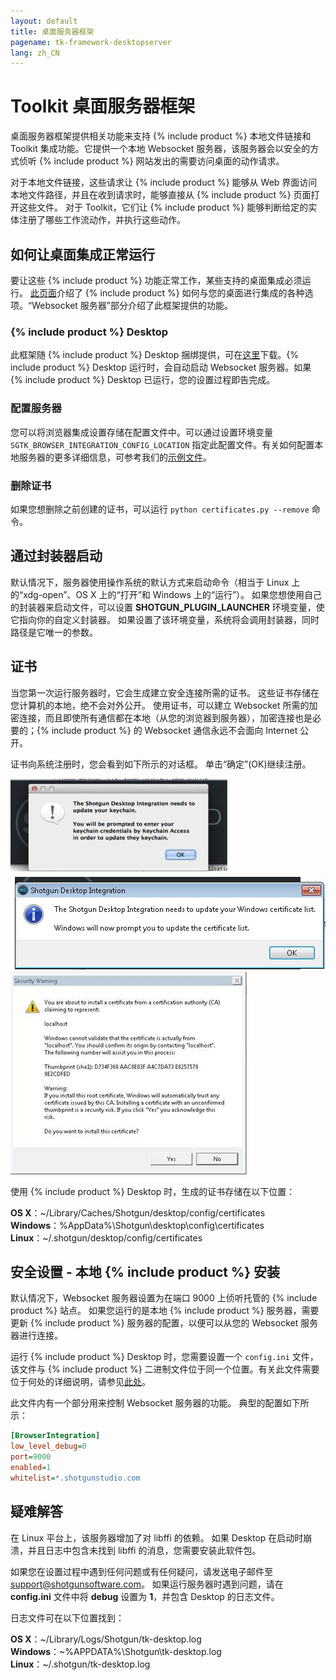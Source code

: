 ```yaml
---
layout: default
title: 桌面服务器框架
pagename: tk-framework-desktopserver
lang: zh_CN
---
```


# Toolkit 桌面服务器框架

桌面服务器框架提供相关功能来支持 {% include product %} 本地文件链接和 Toolkit 集成功能。它提供一个本地 Websocket 服务器，该服务器会以安全的方式侦听 {% include product %} 网站发出的需要访问桌面的动作请求。

对于本地文件链接，这些请求让 {% include product %} 能够从 Web 界面访问本地文件路径，并且在收到请求时，能够直接从 {% include product %} 页面打开这些文件。
对于 Toolkit，它们让 {% include product %} 能够判断给定的实体注册了哪些工作流动作，并执行这些动作。

## 如何让桌面集成正常运行

要让这些 {% include product %} 功能正常工作，某些支持的桌面集成必须运行。
[此页面](https://support.shotgunsoftware.com/hc/zh-cn/articles/219030858)介绍了 {% include product %} 如何与您的桌面进行集成的各种选项。“Websocket 服务器”部分介绍了此框架提供的功能。

### {% include product %} Desktop

此框架随 {% include product %} Desktop 捆绑提供，可在[这里](https://support.shotgunsoftware.com/hc/zh-cn/articles/219040668#Downloading%20Shotgun%20Desktop)下载。{% include product %} Desktop 运行时，会自动启动 Websocket 服务器。如果 {% include product %} Desktop 已运行，您的设置过程即告完成。

### 配置服务器

您可以将浏览器集成设置存储在配置文件中。可以通过设置环境变量 `SGTK_BROWSER_INTEGRATION_CONFIG_LOCATION` 指定此配置文件。有关如何配置本地服务器的更多详细信息，可参考我们的[示例文件](https://github.com/shotgunsoftware/tk-framework-desktopserver/blob/master/app/config.ini.example)。

### 删除证书

如果您想删除之前创建的证书，可以运行 `python certificates.py --remove` 命令。

## 通过封装器启动

默认情况下，服务器使用操作系统的默认方式来启动命令（相当于 Linux 上的“xdg-open”、OS X 上的“打开”和 Windows 上的“运行”）。 如果您想使用自己的封装器来启动文件，可以设置 **SHOTGUN_PLUGIN_LAUNCHER** 环境变量，使它指向你的自定义封装器。 如果设置了该环境变量，系统将会调用封装器，同时路径是它唯一的参数。

## 证书

当您第一次运行服务器时，它会生成建立安全连接所需的证书。 这些证书存储在您计算机的本地，绝不会对外公开。
使用证书，可以建立 Websocket 所需的加密连接，而且即使所有通信都在本地（从您的浏览器到服务器），加密连接也是必要的；{% include product %} 的 Websocket 通信永远不会面向 Internet 公开。

证书向系统注册时，您会看到如下所示的对话框。
单击“确定”(OK)继续注册。

![](images/osx_warning_1.jpg)
![](images/windows_warning_1.jpg)
![](images/windows_warning_2.jpg)


使用 {% include product %} Desktop 时，生成的证书存储在以下位置：

**OS X**：~/Library/Caches/Shotgun/desktop/config/certificates<br/>
**Windows**：%AppData%\Shotgun\desktop\config\certificates<br/>
**Linux**：~/.shotgun/desktop/config/certificates<br/>

## 安全设置 - 本地 {% include product %} 安装

默认情况下，Websocket 服务器设置为在端口 9000 上侦听托管的 {% include product %} 站点。
如果您运行的是本地 {% include product %} 服务器，需要更新 {% include product %} 服务器的配置，以便可以从您的 Websocket 服务器进行连接。

运行 {% include product %} Desktop 时，您需要设置一个 ```config.ini``` 文件，该文件与 {% include product %} 二进制文件位于同一个位置。有关此文件需要位于何处的详细说明，请参见[此处](https://support.shotgunsoftware.com/hc/zh-cn/articles/219040668#Advanced%20Installation%20Topics)。

此文件内有一个部分用来控制 Websocket 服务器的功能。
典型的配置如下所示：

```ini
[BrowserIntegration]
low_level_debug=0
port=9000
enabled=1
whitelist=*.shotgunstudio.com
```

## 疑难解答

在 Linux 平台上，该服务器增加了对 libffi 的依赖。  如果 Desktop 在启动时崩溃，并且日志中包含未找到 libffi 的消息，您需要安装此软件包。

如果您在设置过程中遇到任何问题或有任何疑问，请发送电子邮件至 support@shotgunsoftware.com。  如果运行服务器时遇到问题，请在 **config.ini** 文件中将 **debug** 设置为 **1**，并包含 Desktop 的日志文件。

日志文件可在以下位置找到：

**OS X**：~/Library/Logs/Shotgun/tk-desktop.log<br/>
**Windows**：~\%APPDATA%\Shotgun\tk-desktop.log<br/>
**Linux**：~/.shotgun/tk-desktop.log<br/>
